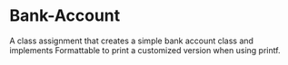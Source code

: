 # Bank-Account

A class assignment that creates a simple bank account class and implements Formattable to print a customized version when using printf.
